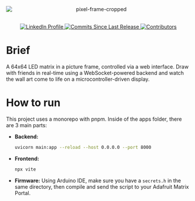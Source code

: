 <div style="text-align: center;">
  <img src="https://github.com/user-attachments/assets/15544e6e-5e91-4215-aa72-e4102be39003" alt="pixel-frame-cropped" style="display: block; margin: 0 auto;">
  <br> <p>
    <a href="https://www.linkedin.com/in/ethan-knotts-4b349a2b6/" target="_blank">
      <img src="https://img.shields.io/badge/LinkedIn-0077B5?style=for-the-badge&logo=linkedin&logoColor=white" alt="LinkedIn Profile">
    </a>
    <a href="https://github.com/ethank64/pixel-frame/commits/main" target="_blank">
      <img src="https://img.shields.io/github/commits-since/ethank64/pixel-frame/main?style=for-the-badge&label=commits" alt="Commits Since Last Release">
    </a>
    <a href="https://github.com/ethank64/pixel-frame/graphs/contributors" target="_blank">
      <img src="https://img.shields.io/github/contributors/ethank64/pixel-frame?style=for-the-badge&label=contributors" alt="Contributors">
    </a>
  </p>
</div>

# Brief
A 64x64 LED matrix in a picture frame, controlled via a web interface. Draw with friends in real-time using a WebSocket-powered backend and watch the wall art come to life on a microcontroller-driven display.

# How to run
This project uses a monorepo with pnpm. Inside of the apps folder, there are 3 main parts:

* **Backend:**
  ```bash
  uvicorn main:app --reload --host 0.0.0.0 --port 8000
  ```

* **Frontend:**
  ```bash
  npx vite
  ```

* **Firmware:**
  Using Arduino IDE, make sure you have a `secrets.h` in the same directory, then compile and send the script to your Adafruit Matrix Portal.
  

